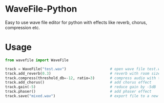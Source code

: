 # WaveFile-Python  
Easy to use wave file editor for python with effects like reverb, chorus, compression etc.  

# Usage  
```python
from wavefile import WaveFile

track = WaveFile("test.wav")                    # open wave file test.wav
track.add_reverb(0.3)                           # reverb with room size 30%
track.compress(threshold_db=-12, ratio=3)       # compress audio with threshold -12dB and ratio 3
track.add_chorus()                              # add chorus effect
track.gain(-5)                                  # reduce gain by -5dB
track.phaser()                                  # add phaser effect
track.save("mixed.wav")                         # export file to a new file
```
